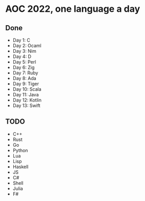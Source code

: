 # AOC 2022, one language a day

## Done

- Day 1: C
- Day 2: Ocaml
- Day 3: Nim
- Day 4: D
- Day 5: Perl
- Day 6: Zig
- Day 7: Ruby
- Day 8: Ada
- Day 9: Tiger
- Day 10: Scala
- Day 11: Java
- Day 12: Kotlin
- Day 13: Swift

## TODO

- C++
- Rust
- Go
- Python
- Lua
- Lisp
- Haskell
- JS
- C#
- Shell
- Julia
- F#
